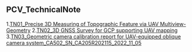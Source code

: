 ## PCV_TechnicalNote
1.[TN01_Precise 3D Measuring of Topographic Feature via UAV Multiview-Geometry](https://github.com/ThirawatBan/PCV_SVCU/blob/main/PCV_TechnicalNote/TN01_Precise%203D%20Measuring%20of%20Topographic%20Feature%20via%20UAV%20Multiview-Geometry.pdf)
2.[TN02_3D GNSS Survey for GCP supporting UAV mapping](https://github.com/ThirawatBan/PCV_SVCU/blob/main/PCV_TechnicalNote/TN02_3D%20GNSS%20Survey%20for%20GCP%20supporting%20UAV%20mapping.pdf)
3.[TN03_Geometric camera calibration report for UAV-equipped oblique camera system_CA502_SN_CA205R202115_2022_11_05](https://github.com/ThirawatBan/PCV_SVCU/blob/main/PCV_TechnicalNote/TN03_Geometric%20camera%20calibration%20report%20for%20UAV-equipped%20oblique%20camera%20system_CA502_SN_CA205R202115_2022_11_05.pdf)

